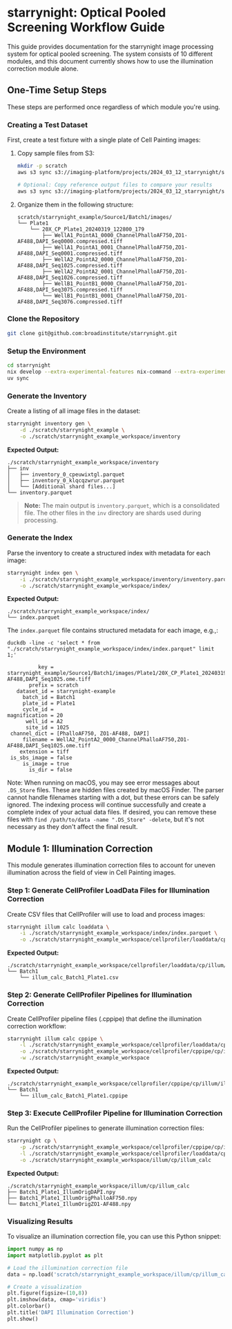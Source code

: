 # starrynight: Optical Pooled Screening Workflow Guide

This guide provides documentation for the starrynight image processing system for optical pooled screening. 
The system consists of 10 different modules, and this document currently shows how to use the illumination correction module alone.

## One-Time Setup Steps

These steps are performed once regardless of which module you're using.

### Creating a Test Dataset

First, create a test fixture with a single plate of Cell Painting images:

1. Copy sample files from S3:
   ```bash
   mkdir -p scratch
   aws s3 sync s3://imaging-platform/projects/2024_03_12_starrynight/starrynight_example scratch/starrynight_example

   # Optional: Copy reference output files to compare your results
   aws s3 sync s3://imaging-platform/projects/2024_03_12_starrynight/starrynight_example_workspace scratch/starrynight_example_workspace_reference
   ```


2. Organize them in the following structure:
   ```
   scratch/starrynight_example/Source1/Batch1/images/
   └── Plate1
       └── 20X_CP_Plate1_20240319_122800_179
           ├── WellA1_PointA1_0000_ChannelPhalloAF750,ZO1-AF488,DAPI_Seq0000.compressed.tiff
           ├── WellA1_PointA1_0001_ChannelPhalloAF750,ZO1-AF488,DAPI_Seq0001.compressed.tiff
           ├── WellA2_PointA2_0000_ChannelPhalloAF750,ZO1-AF488,DAPI_Seq1025.compressed.tiff
           ├── WellA2_PointA2_0001_ChannelPhalloAF750,ZO1-AF488,DAPI_Seq1026.compressed.tiff
           ├── WellB1_PointB1_0000_ChannelPhalloAF750,ZO1-AF488,DAPI_Seq3075.compressed.tiff
           └── WellB1_PointB1_0001_ChannelPhalloAF750,ZO1-AF488,DAPI_Seq3076.compressed.tiff
   ```

### Clone the Repository
```bash
git clone git@github.com:broadinstitute/starrynight.git
```

### Setup the Environment
```bash
cd starrynight
nix develop --extra-experimental-features nix-command --extra-experimental-features flakes
uv sync 
```

### Generate the Inventory

Create a listing of all image files in the dataset:

```bash
starrynight inventory gen \
    -d ./scratch/starrynight_example \
    -o ./scratch/starrynight_example_workspace/inventory
```

**Expected Output:**
```
./scratch/starrynight_example_workspace/inventory
├── inv
│   ├── inventory_0_cpeuwixtgl.parquet
│   ├── inventory_0_klqcqzwrur.parquet
│   └── [Additional shard files...]
└── inventory.parquet
```

> **Note:** The main output is `inventory.parquet`, which is a consolidated file. The other files in the `inv` directory are shards used during processing.

### Generate the Index

Parse the inventory to create a structured index with metadata for each image:

```bash
starrynight index gen \
    -i ./scratch/starrynight_example_workspace/inventory/inventory.parquet \
    -o ./scratch/starrynight_example_workspace/index/
```

**Expected Output:**
```
./scratch/starrynight_example_workspace/index/
└── index.parquet
```

The `index.parquet` file contains structured metadata for each image, e.g.,:

```text
duckdb -line -c 'select * from "./scratch/starrynight_example_workspace/index/index.parquet" limit 1;'

          key = starrynight_example/Source1/Batch1/images/Plate1/20X_CP_Plate1_20240319_122800_179/WellA2_PointA2_0000_ChannelPhalloAF750,ZO1-AF488,DAPI_Seq1025.ome.tiff
       prefix = scratch
   dataset_id = starrynight-example
     batch_id = Batch1
     plate_id = Plate1
     cycle_id = 
magnification = 20
      well_id = A2
      site_id = 1025
 channel_dict = [PhalloAF750, ZO1-AF488, DAPI]
     filename = WellA2_PointA2_0000_ChannelPhalloAF750,ZO1-AF488,DAPI_Seq1025.ome.tiff
    extension = tiff
 is_sbs_image = false
     is_image = true
       is_dir = false
```

Note: 
When running on macOS, you may see error messages about `.DS_Store` files. 
These are hidden files created by macOS Finder. 
The parser cannot handle filenames starting with a dot, but these errors can be safely ignored. 
The indexing process will continue successfully and create a complete index of your actual data files.
If desired, you can remove these files with `find /path/to/data -name ".DS_Store" -delete`, but it's not necessary as they don't affect the final result.

## Module 1: Illumination Correction

This module generates illumination correction files to account for uneven illumination across the field of view in Cell Painting images.

### Step 1: Generate CellProfiler LoadData Files for Illumination Correction

Create CSV files that CellProfiler will use to load and process images:

```bash
starrynight illum calc loaddata \
    -i ./scratch/starrynight_example_workspace/index/index.parquet \
    -o ./scratch/starrynight_example_workspace/cellprofiler/loaddata/cp/illum/illum_calc
```

**Expected Output:**
```
./scratch/starrynight_example_workspace/cellprofiler/loaddata/cp/illum/illum_calc
└── Batch1
    └── illum_calc_Batch1_Plate1.csv
```

### Step 2: Generate CellProfiler Pipelines for Illumination Correction

Create CellProfiler pipeline files (.cppipe) that define the illumination correction workflow:

```bash
starrynight illum calc cppipe \
    -l ./scratch/starrynight_example_workspace/cellprofiler/loaddata/cp/illum/illum_calc/ \
    -o ./scratch/starrynight_example_workspace/cellprofiler/cppipe/cp/illum/illum_calc \
    -w ./scratch/starrynight_example_workspace
```

**Expected Output:**
```
./scratch/starrynight_example_workspace/cellprofiler/cppipe/cp/illum/illum_calc
└── Batch1
    └── illum_calc_Batch1_Plate1.cppipe
```

### Step 3: Execute CellProfiler Pipeline for Illumination Correction

Run the CellProfiler pipelines to generate illumination correction files:

```bash
starrynight cp \
    -p ./scratch/starrynight_example_workspace/cellprofiler/cppipe/cp/illum/illum_calc/ \
    -l ./scratch/starrynight_example_workspace/cellprofiler/loaddata/cp/illum/illum_calc \
    -o ./scratch/starrynight_example_workspace/illum/cp/illum_calc
```

**Expected Output:**
```
./scratch/starrynight_example_workspace/illum/cp/illum_calc
├── Batch1_Plate1_IllumOrigDAPI.npy
├── Batch1_Plate1_IllumOrigPhalloAF750.npy
└── Batch1_Plate1_IllumOrigZO1-AF488.npy
```

### Visualizing Results

To visualize an illumination correction file, you can use this Python snippet:

```python
import numpy as np
import matplotlib.pyplot as plt

# Load the illumination correction file
data = np.load('scratch/starrynight_example_workspace/illum/cp/illum_calc/Batch1_Plate1_IllumOrigDAPI.npy')

# Create a visualization
plt.figure(figsize=(10,8))
plt.imshow(data, cmap='viridis')
plt.colorbar()
plt.title('DAPI Illumination Correction')
plt.show()
```

